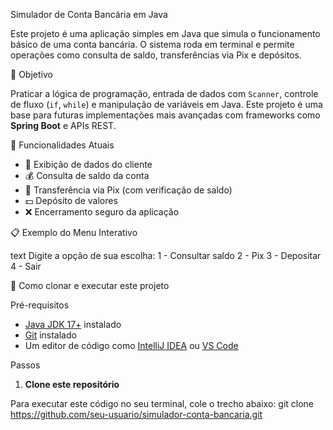  Simulador de Conta Bancária em Java

Este projeto é uma aplicação simples em Java que simula o funcionamento básico de uma conta bancária. O sistema roda em terminal e permite operações como consulta de saldo, transferências via Pix e depósitos.

🎯 Objetivo

Praticar a lógica de programação, entrada de dados com `Scanner`, controle de fluxo (`if`, `while`) e manipulação de variáveis em Java. Este projeto é uma base para futuras implementações mais avançadas com frameworks como **Spring Boot** e APIs REST.

🚀 Funcionalidades Atuais

- 👤 Exibição de dados do cliente
- 💰 Consulta de saldo da conta
- 📲 Transferência via Pix (com verificação de saldo)
- 💵 Depósito de valores
- ❌ Encerramento seguro da aplicação

📋 Exemplo do Menu Interativo

text
Digite a opção de sua escolha:
1 - Consultar saldo
2 - Pix
3 - Depositar
4 - Sair

🧪 Como clonar e executar este projeto

 Pré-requisitos

- [Java JDK 17+](https://www.oracle.com/java/technologies/javase-downloads.html) instalado
- [Git](https://git-scm.com/) instalado
- Um editor de código como [IntelliJ IDEA](https://www.jetbrains.com/idea/) ou [VS Code](https://code.visualstudio.com/)

 Passos

1. **Clone este repositório**

Para executar este código no seu terminal, cole o trecho abaixo:
git clone https://github.com/seu-usuario/simulador-conta-bancaria.git

